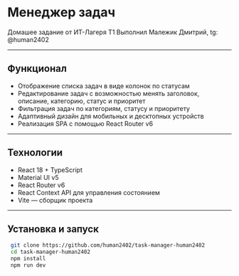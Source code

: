 # Менеджер задач

Домашее задание от ИТ-Лагеря Т1
Выполнил Малежик Дмитрий, tg: @human2402

---

## Функционал

- Отображение списка задач в виде колонок по статусам
- Редактирование задач с возможностью менять заголовок, описание, категорию, статус и приоритет
- Фильтрация задач по категориям, статусу и приоритету
- Адаптивный дизайн для мобильных и десктопных устройств
- Реализация SPA с помощью React Router v6

---

## Технологии

- React 18 + TypeScript  
- Material UI v5  
- React Router v6  
- React Context API для управления состоянием  
- Vite — сборщик проекта  

---

## Установка и запуск

   ```bash
    git clone https://github.com/human2402/task-manager-human2402
    cd task-manager-human2402
    npm install
    npm run dev



